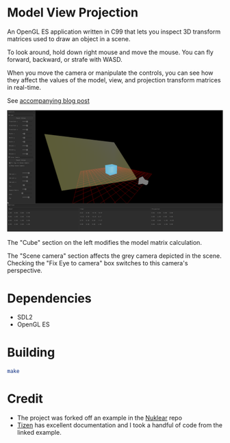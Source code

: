 # Model View Projection

An OpenGL ES application written in C99 that lets you inspect 3D transform matrices used to draw an object in a scene.

To look around, hold down right mouse and move the mouse. You can fly forward, backward, or strafe with WASD.

When you move the camera or manipulate the controls, you can see how they affect the values of the model, view, and projection transform matrices in real-time.

See [accompanying blog post](https://jeskin.net/blog/model-view-projection/)

![preview](https://github.com/jpe90/images/raw/master/mvp_ss.png)

The "Cube" section on the left modifies the model matrix calculation.

The "Scene camera" section affects the grey camera depicted in the scene. Checking the "Fix Eye to camera" box switches to this camera's perspective.

# Dependencies

- SDL2
- OpenGL ES

# Building

```Bash
make
```

# Credit

- The project was forked off an example in the [Nuklear](https://github.com/Immediate-Mode-UI/Nuklear) repo
- [Tizen](https://developer.tizen.org/dev-guide/2.3.1/org.tizen.tutorials/html/native/graphics/opengl_tutorial_n.htm) has excellent documentation and I took a handful of code from the linked example.
